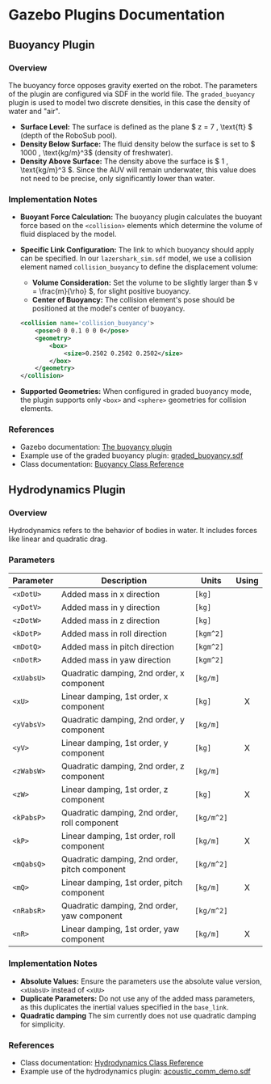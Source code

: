 # Gazebo Plugins Documentation

## Buoyancy Plugin
### Overview
The buoyancy force opposes gravity exerted on the robot. The parameters of the plugin are configured via SDF in the world file. The `graded_buoyancy` plugin is used to model two discrete densities, in this case the density of water and "air". 

- **Surface Level:** The surface is defined as the plane $ z = 7 \, \text{ft} $ (depth of the RoboSub pool).
- **Density Below Surface:** The fluid density below the surface is set to $ 1000 \, \text{kg/m}^3$ (density of freshwater).
- **Density Above Surface:** The density above the surface is $ 1 \, \text{kg/m}^3 $. Since the AUV will remain underwater, this value does not need to be precise, only significantly lower than water.

### Implementation Notes

- **Buoyant Force Calculation:** The buoyancy plugin calculates the buoyant force based on the `<collision>` elements which determine the volume of fluid displaced by the model.
  
- **Specific Link Configuration:** The link to which buoyancy should apply can be specified. In our `lazershark_sim.sdf` model, we use a collision element named `collision_buoyancy` to define the displacement volume:
  
  - **Volume Consideration:** Set the volume to be slightly larger than $ v = \frac{m}{\rho} $, for slight positive buoyancy.
  - **Center of Buoyancy:** The collision element's pose should be positioned at the model's center of buoyancy.
  
  ```xml
  <collision name='collision_buoyancy'>
      <pose>0 0 0.1 0 0 0</pose>
      <geometry>
          <box>
              <size>0.2502 0.2502 0.2502</size>
          </box>
      </geometry>
  </collision>
  ```

- **Supported Geometries:** When configured in graded buoyancy mode, the plugin supports only `<box>` and `<sphere>` geometries for collision elements.

### References
- Gazebo documentation: [The buoyancy plugin](https://gazebosim.org/api/sim/8/theory_buoyancy.html)
- Example use of the graded buoyancy plugin: [graded_buoyancy.sdf](https://github.com/gazebosim/gz-sim/blob/gz-sim9/examples/worlds/graded_buoyancy.sdf)
- Class documentation: [Buoyancy Class Reference](https://gazebosim.org/api/gazebo/6/classignition_1_1gazebo_1_1systems_1_1Hydrodynamics.html)


## Hydrodynamics Plugin
### Overview

Hydrodynamics refers to the behavior of bodies in water. It includes forces like linear and quadratic drag.


### Parameters
| **Parameter** | **Description** | **Units** | **Using** | 
| ---- | ---- | ---- | :---: | 
| `<xDotU>` | Added mass in x direction | `[kg]` | 
| `<yDotV>` | Added mass in y direction | `[kg]` | 
| `<zDotW>` | Added mass in z direction | `[kg]` | 
| `<kDotP>` | Added mass in roll direction | `[kgm^2]` | 
| `<mDotQ>` | Added mass in pitch direction | `[kgm^2]` | 
| `<nDotR>` | Added mass in yaw direction | `[kgm^2]` | 
| `<xUabsU>` |  Quadratic damping, 2nd order, x component | `[kg/m]` |  | 
| `<xU>` | Linear damping, 1st order, x component | `[kg]` | X |
| `<yVabsV>` | Quadratic damping, 2nd order, y component | `[kg/m]` |  |
| `<yV>` | Linear damping, 1st order, y component | `[kg]` | X | 
| `<zWabsW>` | Quadratic damping, 2nd order, z component | `[kg/m]` |  |
| `<zW>` | Linear damping, 1st order, z component | `[kg]` | X |
| `<kPabsP>` | Quadratic damping, 2nd order, roll component | `[kg/m^2]` |  | 
| `<kP>` | Linear damping, 1st order, roll component | `[kg/m]` | X  |
| `<mQabsQ>` | Quadratic damping, 2nd order, pitch component | `[kg/m^2]` |  | 
| `<mQ>` | Linear damping, 1st order, pitch component | `[kg/m]` | X | 
| `<nRabsR>` | Quadratic damping, 2nd order, yaw component | `[kg/m^2]` |  | 
| `<nR>` | Linear damping, 1st order, yaw component | `[kg/m] ` | X | 

### Implementation Notes

- **Absolute Values:** Ensure the parameters use the absolute value version, `<xUabsU>` instead of `<xUU>`
- **Duplicate Parameters:** Do not use any of the added mass parameters, as this duplicates the inertial values specified in the `base_link`.
- **Quadratic damping** The sim currently does not use quadratic damping for simplicity. 

### References
- Class documentation: [Hydrodynamics Class Reference](https://gazebosim.org/api/sim/8/theory_buoyancy.html)
- Example use of the hydrodynamics plugin: [acoustic_comm_demo.sdf](https://github.com/gazebosim/gz-sim/blob/gz-sim8/examples/worlds/acoustic_comms_demo.sdf)
